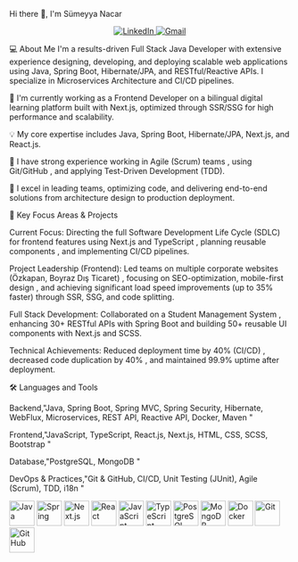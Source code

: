 Hi there 👋, I'm Sümeyya Nacar

<div align="center"> <a href="https://www.linkedin.com/in/sumeyyanacar" target="_blank"> <img src="https://img.shields.io/badge/LinkedIn-%230077B5.svg?style=for-the-badge&logo=linkedin&logoColor=white" alt="LinkedIn"> </a> <a href="mailto:sumeyyanacar08@gmail.com"> <img src="https://img.shields.io/badge/Gmail-%23D14836.svg?style=for-the-badge&logo=gmail&logoColor=white" alt="Gmail"> </a> </div>

💻 About Me
I'm a results-driven Full Stack Java Developer with extensive experience designing, developing, and deploying scalable web applications using Java, Spring Boot, Hibernate/JPA, and RESTful/Reactive APIs. I specialize in Microservices Architecture and CI/CD pipelines.

🔭 I'm currently working as a Frontend Developer on a bilingual digital learning platform built with Next.js, optimized through SSR/SSG for high performance and scalability.

💡 My core expertise includes Java, Spring Boot, Hibernate/JPA, Next.js, and React.js.

🤝 I have strong experience working in Agile (Scrum) teams , using Git/GitHub , and applying Test-Driven Development (TDD).

🚀 I excel in leading teams, optimizing code, and delivering end-to-end solutions from architecture design to production deployment.

🌟 Key Focus Areas & Projects

Current Focus: Directing the full Software Development Life Cycle (SDLC) for frontend features using Next.js and TypeScript , planning reusable components , and implementing CI/CD pipelines.

Project Leadership (Frontend): Led teams on multiple corporate websites (Özkapan, Boyraz Dış Ticaret) , focusing on SEO-optimization, mobile-first design , and achieving significant load speed improvements (up to 35% faster)  through SSR, SSG, and code splitting.

Full Stack Development: Collaborated on a Student Management System , enhancing 30+ RESTful APIs with Spring Boot and building 50+ reusable UI components with Next.js and SCSS.

Technical Achievements: Reduced deployment time by 40% (CI/CD) , decreased code duplication by 40% , and maintained 99.9% uptime after deployment.

🛠️ Languages and Tools

Backend,"Java, Spring Boot, Spring MVC, Spring Security, Hibernate, WebFlux, Microservices, REST API, Reactive API, Docker, Maven "

Frontend,"JavaScript, TypeScript, React.js, Next.js, HTML, CSS, SCSS, Bootstrap "

Database,"PostgreSQL, MongoDB "

DevOps & Practices,"Git & GitHub, CI/CD, Unit Testing (JUnit), Agile (Scrum), TDD, i18n "

<p align="left"> <img src="https://cdn.jsdelivr.net/gh/devicons/devicon/icons/java/java-original-wordmark.svg" alt="Java" width="45" height="45"/> <img src="https://cdn.jsdelivr.net/gh/devicons/devicon/icons/spring/spring-original-wordmark.svg" alt="Spring" width="45" height="45"/> <img src="https://cdn.jsdelivr.net/gh/devicons/devicon/icons/nextjs/nextjs-original.svg" alt="Next.js" width="45" height="45"/> <img src="https://cdn.jsdelivr.net/gh/devicons/devicon/icons/react/react-original-wordmark.svg" alt="React" width="45" height="45"/> <img src="https://cdn.jsdelivr.net/gh/devicons/devicon/icons/javascript/javascript-original.svg" alt="JavaScript" width="45" height="45"/> <img src="https://cdn.jsdelivr.net/gh/devicons/devicon/icons/typescript/typescript-original.svg" alt="TypeScript" width="45" height="45"/> <img src="https://cdn.jsdelivr.net/gh/devicons/devicon/icons/postgresql/postgresql-original-wordmark.svg" alt="PostgreSQL" width="45" height="45"/> <img src="https://cdn.jsdelivr.net/gh/devicons/devicon/icons/mongodb/mongodb-original-wordmark.svg" alt="MongoDB" width="45" height="45"/> <img src="https://cdn.jsdelivr.net/gh/devicons/devicon/icons/docker/docker-original-wordmark.svg" alt="Docker" width="45" height="45"/> <img src="https://cdn.jsdelivr.net/gh/devicons/devicon/icons/git/git-original-wordmark.svg" alt="Git" width="45" height="45"/> <img src="https://cdn.jsdelivr.net/gh/devicons/devicon/icons/github/github-original-wordmark.svg" alt="GitHub" width="45" height="45"/> </p>
